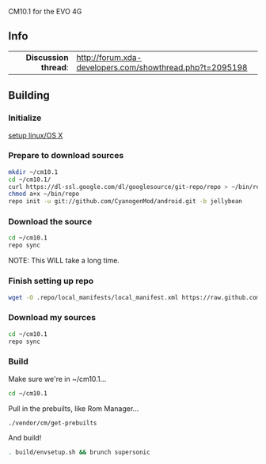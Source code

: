 CM10.1 for the EVO 4G

## Info

|||
|-----------------------------------:|:--------------------------|
|**Discussion thread**: | http://forum.xda-developers.com/showthread.php?t=2095198

## Building 

### Initialize
[setup linux/OS X](http://source.android.com/source/initializing.html)

### Prepare to download sources
```bash
mkdir ~/cm10.1
cd ~/cm10.1/
curl https://dl-ssl.google.com/dl/googlesource/git-repo/repo > ~/bin/repo
chmod a+x ~/bin/repo
repo init -u git://github.com/CyanogenMod/android.git -b jellybean
```

### Download the source
```bash
cd ~/cm10.1
repo sync
```
NOTE: This WILL take a long time.

### Finish setting up repo
```bash
wget -O .repo/local_manifests/local_manifest.xml https://raw.github.com/kasual/android_device_htc_supersonic/jellybean/Manifest/local_manifest.xml
```

### Download my sources
```bash
cd ~/cm10.1
repo sync
```

### Build
Make sure we're in ~/cm10.1...
```bash
cd ~/cm10.1
```
Pull in the prebuilts, like Rom Manager...
```bash
./vendor/cm/get-prebuilts
```
And build!
```bash
. build/envsetup.sh && brunch supersonic
```

